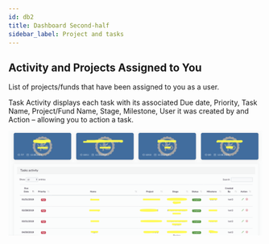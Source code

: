 ```yaml
---
id: db2
title: Dashboard Second-half
sidebar_label: Project and tasks
---
```


## Activity and Projects Assigned to You

List of projects/funds that have been assigned to you as a user.

Task Activity displays each task with its associated Due date, Priority, Task Name, Project/Fund Name, Stage, Milestone, User it was created by and Action – allowing you to action a task.

![Dashboard](assets/dashboard2.png)